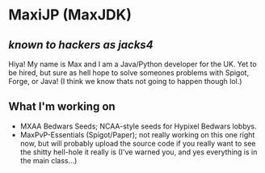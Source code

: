 # MaxiJP (MaxJDK)
## _known to hackers as jacks4_

Hiya! My name is Max and I am a Java/Python developer for the UK. Yet to be hired, but sure as hell hope to solve someones problems with Spigot, Forge, or Java! (I think we know thats not going to happen though lol.)

## What I'm working on
- MXAA Bedwars Seeds; NCAA-style seeds for Hypixel Bedwars lobbys.
- MaxPvP-Essentials (Spigot/Paper); not really working on this one right now, but will probably upload the source code if you really want to see the shitty hell-hole it really is (I've warned you, and yes everything is in the main class...)

<!---
MaxiJP/MaxiJP is a ✨ special ✨ repository because its `README.md` (this file) appears on your GitHub profile.
You can click the Preview link to take a look at your changes.
--->
